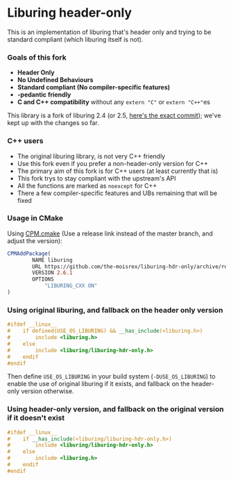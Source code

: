 # Liburing header-only

This is an implementation of liburing that's header only and trying to be standard compliant (which liburing itself is not).

### Goals of this fork

- **Header Only**
- **No Undefined Behaviours**
- **Standard compliant (No compiler-specific features)**
- **-pedantic friendly**
- **C and C++ compatibility** without any `extern "C"` or `extern "C++"`es

This library is a fork of liburing 2.4 (or 2.5, [here's the exact commit](https://github.com/axboe/liburing/commit/b58921e0b0ae84b6f1cd22b87c66a6e91a540ec8)); we've kept up with the changes so far.

### C++ users

- The original liburing library, is not very C++ friendly
- Use this fork even if you prefer a non-header-only version for C++
- The primary aim of this fork is for C++ users (at least currently that is)
- This fork trys to stay compliant with the upstream's API
- All the functions are marked as `noexcept` for C++
- There a few compiler-specific features and UBs remaining that will be fixed

### Usage in CMake

Using [CPM.cmake](https://github.com/cpm-cmake/CPM.cmake) (Use a release link instead of the master branch, and adjust the version):
```cmake
CPMAddPackage(
        NAME liburing
        URL https://github.com/the-moisrex/liburing-hdr-only/archive/refs/heads/master.zip
        VERSION 2.6.1
        OPTIONS
            "LIBURING_CXX ON"
)
```

### Using original liburing, and fallback on the header only version

```c++
#ifdef __linux__
#    if defined(USE_OS_LIBURING) && __has_include(<liburing.h>)
#        include <liburing.h>
#    else
#        include <liburing/liburing-hdr-only.h>
#    endif
#endif
```

Then define `USE_OS_LIBURING` in your build system (`-DUSE_OS_LIBURING`) to enable the use of original liburing if it exists,
and fallback on the header-only version otherwise.


### Using header-only version, and fallback on the original version if it doesn't exist

```c++
#ifdef __linux__
#    if __has_include(<liburing/liburing-hdr-only.h>)
#        include <liburing/liburing-hdr-only.h>
#    else
#        include <liburing.h>
#    endif
#endif
```
